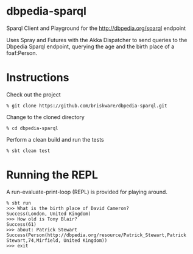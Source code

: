 dbpedia-sparql
==============

Sparql Client and Playground for the http://dbpedia.org/sparql endpoint

Uses Spray and Futures with the Akka Dispatcher to send queries to the Dbpedia Sparql endpoint,
querying the age and the birth place of a foaf:Person.

# Instructions
Check out the project
```
% git clone https://github.com/briskware/dbpedia-sparql.git
```
Change to the cloned directory
```
% cd dbpedia-sparql
```
Perform a clean build and run the tests
```
% sbt clean test
```

# Running the REPL
A run-evaluate-print-loop (REPL) is provided for playing around.
```
% sbt run
>>> What is the birth place of David Cameron?
Success(London, United Kingdom)
>>> How old is Tony Blair?
Success(61)
>>> about: Patrick Stewart
Success(Person(http://dbpedia.org/resource/Patrick_Stewart,Patrick Stewart,74,Mirfield, United Kingdom))
>>> exit
```
